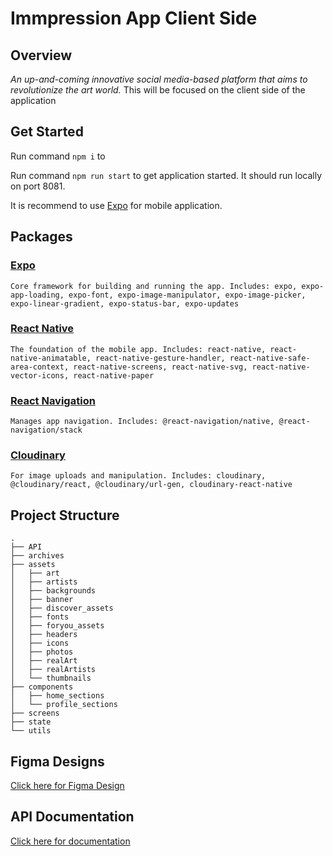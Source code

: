 ﻿# Immpression App Client Side

## Overview
*An up-and-coming innovative social media-based platform that aims to revolutionize the art world.*
This will be focused on the client side of the application
## Get Started
Run command `npm i` to 

Run command `npm run start` to get application started. It should run locally on port 8081.

It is recommend to use [Expo](https://expo.dev/) for mobile application.

## Packages
### [Expo](https://expo.dev/)
``
Core framework for building and running the app.
Includes: expo, expo-app-loading, expo-font, expo-image-manipulator, expo-image-picker, expo-linear-gradient, expo-status-bar, expo-updates
``
### [React Native](https://reactnative.dev/)
``
The foundation of the mobile app.
Includes: react-native, react-native-animatable, react-native-gesture-handler, react-native-safe-area-context, react-native-screens, react-native-svg, react-native-vector-icons, react-native-paper
``
### [React Navigation](https://reactnavigation.org/)
``
Manages app navigation.
Includes: @react-navigation/native, @react-navigation/stack
``
### [Cloudinary](https://cloudinary.com/)
``
For image uploads and manipulation.
Includes: cloudinary, @cloudinary/react, @cloudinary/url-gen, cloudinary-react-native
``
## Project Structure
```
.
├── API
├── archives
├── assets
│   ├── art
│   ├── artists
│   ├── backgrounds
│   ├── banner
│   ├── discover_assets
│   ├── fonts
│   ├── foryou_assets
│   ├── headers
│   ├── icons
│   ├── photos
│   ├── realArt
│   ├── realArtists
│   └── thumbnails
├── components
│   ├── home_sections
│   └── profile_sections
├── screens
├── state
└── utils
```
## Figma Designs
[Click here for Figma Design](https://www.figma.com/design/XRp3ZroMnZbAD3whbDtmSz/Immpression-Storyboard)
## API Documentation
[Click here for documentation](https://docs.google.com/document/d/1GCgP2RAKpFz6WuGY8soC_bCuJXim--rgFLsp_XWIxFk)
